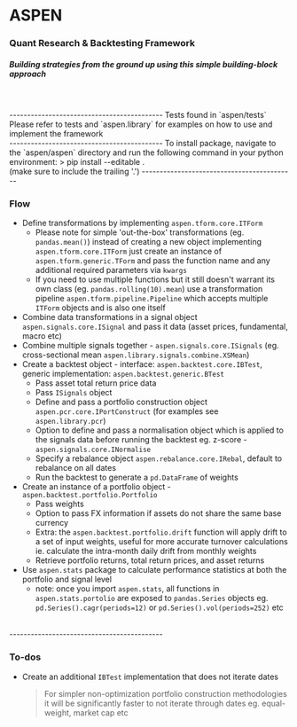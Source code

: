 # ASPEN
### Quant Research & Backtesting Framework
##### Building strategies from the ground up using this simple building-block approach
<br>
<br>
-------------------------------------------
Tests found in `aspen/tests` <br>
Please refer to tests and `aspen.library` for examples on how to use and implement the framework
<br>
-------------------------------------------
To install package, navigate to the `aspen/aspen` directory and run the following command in your python environment:
> pip install --editable . <br>
(make sure to include the trailing '.')
-------------------------------------------

### Flow
- Define transformations by implementing `aspen.tform.core.ITForm`
	- Please note for simple 'out-the-box' transformations (eg. `pandas.mean()`) instead of creating a new object implementing `aspen.tform.core.ITForm` just create an instance of `aspen.tform.generic.TForm` and pass the function name and any additional required parameters via `kwargs`
	- If you need to use multiple functions but it still doesn't warrant its own class (eg. `pandas.rolling(10).mean`) use a transformation pipeline `aspen.tform.pipeline.Pipeline` which accepts multiple `ITForm` objects and is also one itself
- Combine data transformations in a signal object `aspen.signals.core.ISignal` and pass it data (asset prices, fundamental, macro etc)
- Combine multiple signals together - `aspen.signals.core.ISignals` (eg. cross-sectional mean `aspen.library.signals.combine.XSMean`)
- Create a backtest object - interface: `aspen.backtest.core.IBTest`, generic implementation: `aspen.backtest.generic.BTest`
	- Pass asset total return price data
	- Pass `ISignals` object
	- Define and pass a portfolio construction object `aspen.pcr.core.IPortConstruct` (for examples see `aspen.library.pcr`)
	- Option to define and pass a normalisation object which is applied to the signals data before running the backtest eg. z-score - `aspen.signals.core.INormalise`
	- Specify a rebalance object `aspen.rebalance.core.IRebal`, default to rebalance on all dates
	- Run the backtest to generate a `pd.DataFrame` of weights
- Create an instance of a portfolio object - `aspen.backtest.portfolio.Portfolio`
	- Pass weights
	- Option to pass FX information if assets do not share the same base currency
	- Extra: the `aspen.backtest.portfolio.drift` function will apply drift to a set of input weights, useful for more accurate turnover calculations ie. calculate the intra-month daily drift from monthly weights
	- Retrieve portfolio returns, total return prices, and asset returns
- Use `aspen.stats` package to calculate performance statistics at both the portfolio and signal level
	- note: once you import `aspen.stats`, all functions in `aspen.stats.portolio` are exposed to `pandas.Series` objects eg. `pd.Series().cagr(periods=12)` or `pd.Series().vol(periods=252)` etc

<br>
-------------------------------------------

### To-dos
- Create an additional `IBTest` implementation that does not iterate dates
	> For simpler non-optimization portfolio construction methodologies it will be significantly faster to not iterate through dates eg. equal-weight, market cap etc
